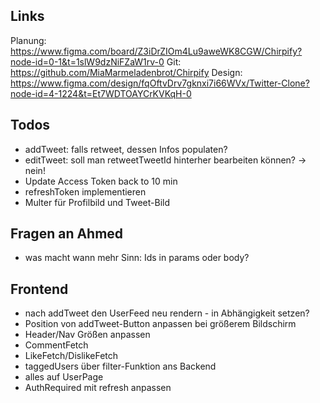 ## Links

Planung: https://www.figma.com/board/Z3iDrZIOm4Lu9aweWK8CGW/Chirpify?node-id=0-1&t=1slW9dzNiFZaW1rv-0
Git: https://github.com/MiaMarmeladenbrot/Chirpify
Design: https://www.figma.com/design/fqOftvDrv7gknxi7i66WVx/Twitter-Clone?node-id=4-1224&t=Et7WDTOAYCrKVKqH-0

## Todos

- addTweet: falls retweet, dessen Infos populaten?
- editTweet: soll man retweetTweetId hinterher bearbeiten können? -> nein!
- Update Access Token back to 10 min
- refreshToken implementieren
- Multer für Profilbild und Tweet-Bild

## Fragen an Ahmed

- was macht wann mehr Sinn: Ids in params oder body?

## Frontend

- nach addTweet den UserFeed neu rendern - in Abhängigkeit setzen?
- Position von addTweet-Button anpassen bei größerem Bildschirm
- Header/Nav Größen anpassen
- CommentFetch
- LikeFetch/DislikeFetch
- taggedUsers über filter-Funktion ans Backend
- alles auf UserPage
- AuthRequired mit refresh anpassen
